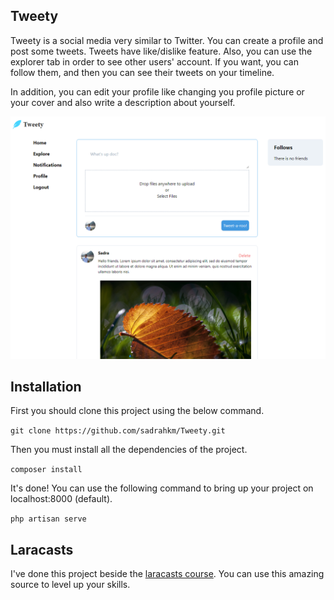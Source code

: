 ## Tweety

Tweety is a social media very similar to Twitter. You can create a profile and post some tweets. Tweets have like/dislike
feature. Also, you can use the explorer tab in order to see other users' account. If you want, you can follow them, and then
you can see their tweets on your timeline.

In addition, you can edit your profile like changing you profile picture or your cover and also write a description about yourself.


![tweety-picture](./github.png)

## Installation
First you should clone this project using the below command.

`git clone https://github.com/sadrahkm/Tweety.git`

Then you must install all the dependencies of the project.

`composer install`

It's done! You can use the following command to bring up your project on localhost:8000 (default).

`php artisan serve`

## Laracasts
I've done this project beside the [laracasts course](https://laracasts.com/series/laravel-6-from-scratch). You can use
this amazing source to level up your skills.

